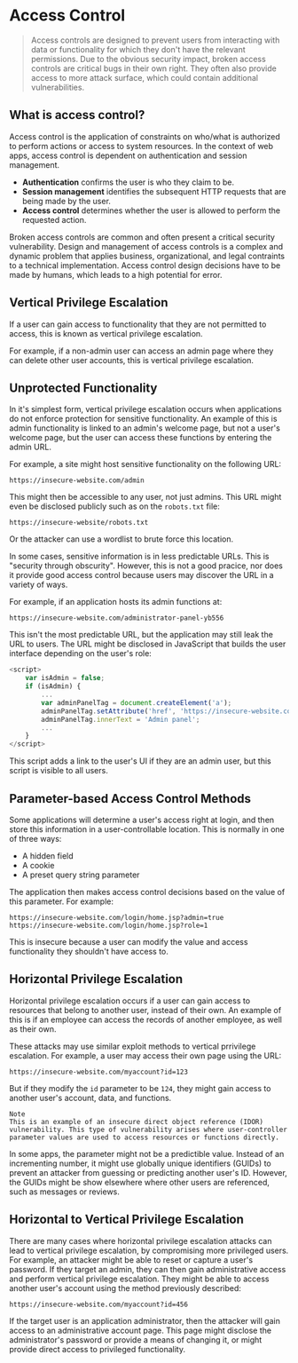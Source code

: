 # Access Control
> Access controls are designed to prevent users from interacting with data or functionality for which they don't have the relevant permissions. Due to the obvious security impact, broken access controls are critical bugs in their own right. They often also provide access to more attack surface, which could contain additional vulnerabilities.

## What is access control?

Access control is the application of constraints on who/what is authorized to perform actions or access to system resources. In the context of web apps, access control is dependent on authentication and session management.

- **Authentication** confirms the user is who they claim to be.
- **Session management** identifies the subsequent HTTP requests that are being made by the user.
- **Access control** determines whether the user is allowed to perform the requested action.

Broken access controls are common and often present a critical security vulnerability. Design and management of access controls is a complex and dynamic problem that applies business, organizational, and legal contraints to a technical implementation. Access control design decisions have to be made by humans, which leads to a high potential for error.

## Vertical Privilege Escalation

If a user can gain access to functionality that they are not permitted to access, this is known as vertical privilege escalation.

For example, if a non-admin user can access an admin page where they can delete other user accounts, this is vertical privilege escalation.

## Unprotected Functionality
In it's simplest form, vertical privilege escalation occurs when applications do not enforce protection for sensitive functionality. An example of this is admin functionality is linked to an admin's welcome page, but not a user's  welcome page, but the user can access these functions by entering the admin URL. 

For example, a site might host sensitive functionality on the following URL:

```
https://insecure-website.com/admin
```

This might then be accessible to any user, not just admins. This URL might even be disclosed publicly such as on the `robots.txt` file:

```
https://insecure-website/robots.txt
```

Or the attacker can use a wordlist to brute force this location.

In some cases, sensitive information is in less predictable URLs. This is "security through obscurity". However, this is not a good pracice, nor does it provide good access control because users may discover the URL in a variety of ways.

For example, if an application hosts its admin functions at:

```
https://insecure-website.com/administrator-panel-yb556
```

This isn't the most predictable URL, but the application may still leak the URL to users. The URL might be disclosed in JavaScript that builds the user interface depending on the user's role:

```js
<script>
	var isAdmin = false;
	if (isAdmin) {
		...
		var adminPanelTag = document.createElement('a');
		adminPanelTag.setAttribute('href', 'https://insecure-website.com/administrator-panel-yb556');
		adminPanelTag.innerText = 'Admin panel';
		...
	}
</script>
```

This script adds a link to the user's UI if they are an admin user, but this script is visible to all users.

## Parameter-based Access Control Methods
Some applications will determine a user's access right at login, and then store this information in a user-controllable location. This is normally in one of three ways:

- A hidden field
- A cookie
- A preset query string parameter

The application then makes access control decisions based on the value of this parameter. For example:

```
https://insecure-website.com/login/home.jsp?admin=true
https://insecure-website.com/login/home.jsp?role=1
```

This is insecure because a user can modify the value and access functionality they shouldn't have access to.

## Horizontal Privilege Escalation
Horizontal privilege escalation occurs if a user can gain access to resources that belong to another user, instead of their own. An example of this is if an employee can access the records of another employee, as well as their own.

These attacks may use similar exploit methods to vertical prrivilege escalation. For example, a user may access their own page using the URL:

```
https://insecure-website.com/myaccount?id=123
```

But if they modify the `id` parameter to be `124`, they might gain access to another user's account, data, and functions. 

```
Note
This is an example of an insecure direct object reference (IDOR) vulnerability. This type of vulnerability arises where user-controller parameter values are used to access resources or functions directly.
```

In some apps, the parameter might not be a predictible value. Instead of an incrementing number, it might use globally unique identifiers (GUIDs) to prevent an attacker from guessing or predicting another user's ID. However, the GUIDs might be show elsewhere where other users are referenced, such as messages or reviews.

## Horizontal to Vertical Privilege Escalation
There are many cases where horizontal privilege escalation attacks can lead to vertical privilege escalation, by compromising more privileged users. For example, an attacker might be able to reset or capture a user's password. If they target an admin, they can then gain administrative access and perform vertical privilege escalation. 
They might be able to access another user's account using the method previously described: 

```
https://insecure-website.com/myaccount?id=456
```

If the target user is an application administrator, then the attacker will gain access to an administrative account page. This page might disclose the administrator's password or provide a means of changing it, or might provide direct access to privileged functionality.
